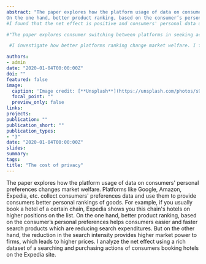 ```yaml
---
abstract: "The paper explores how the platform usage of data on consumers' personal preferences changes market welfare. Platforms like Google, Amazon, Expedia, etc. collect consumers' preferences data and use them to provide consumers better personal rankings of goods. For example, if you usually book a hotel of a certain chain, Expedia shows you this chain's hotels on higher positions on the list.
On the one hand, better product ranking, based on the consumer’s personal preferences helps consumers easier and faster search products which are reducing search expenditures. But on the other hand, the reduction in the search intensity provides higher market power to firms, which leads to higher prices. I analyze the net effect using a rich dataset of a searching and purchasing actions of consumers booking hotels on the Expedia site."
#I found that the net effect is positive and consumers' personal data usage restrictions are harmful to consumers and the whole economy.

#"The paper explores consumer switching between platforms in seeking access to the content provided by the platforms. The platforms manage consumer switching by providing access to the exclusive content not available on other platforms. The steering has a long-term effect, making consumers to stay on the new platform, even if they no longer have access to this exclusive content. Using rich and unique panel data from an internet service provider, I estimate the mechanism described above."

 #I investigate how better platforms ranking change market welfare. I found that the restrictions for platforms on the usage of consumers' personal data to provide better product ranking are harmful to consumers and the whole economy. That is due to two effects. On the one hand, better product ranking, based on the consumer’s personal preferences helps consumers easier and faster search products. Hence, consumers visit fewer firms, which increases consumer welfare by reducing search expenditures. But on the other hand, the reduction in the consumers’ search intensity provides higher market power to firms because consumers explore fewer products. This leads to higher prices and decreases consumers' welfare. I found that the net effect is positive and consumers' personal data usage restrictions are harmful to consumers and the whole economy.

authors:
- admin
date: "2020-01-04T00:00:00Z"
doi: ""
featured: false
image:
  caption: 'Image credit: [**Unsplash**](https://unsplash.com/photos/s9CC2SKySJM)'
  focal_point: ""
  preview_only: false
links:
projects:
publication: ""
publication_short: ""
publication_types:
- "3"
date: "2020-01-04T00:00:00Z"
slides:
summary:
tags:
title: "The cost of privacy"
---
```

The paper explores how the platform usage of data on consumers' personal preferences changes market welfare. Platforms like Google, Amazon, Expedia, etc. collect consumers' preferences data and use them to provide consumers better personal rankings of goods. For example, if you usually book a hotel of a certain chain, Expedia shows you this chain's hotels on higher positions on the list.
On the one hand, better product ranking, based on the consumer’s personal preferences helps consumers easier and faster search products which are reducing search expenditures. But on the other hand, the reduction in the search intensity provides higher market power to firms, which leads to higher prices. I analyze the net effect using a rich dataset of a searching and purchasing actions of consumers booking hotels on the Expedia site.
